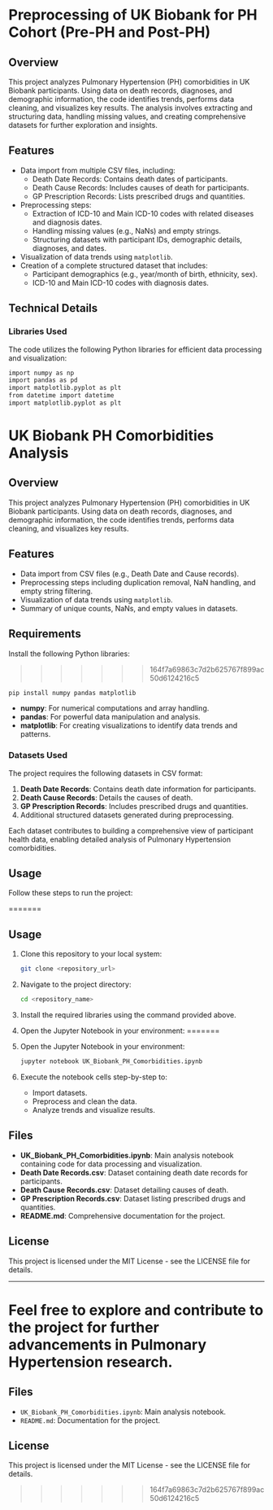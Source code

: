 
# Preprocessing of UK Biobank for PH Cohort (Pre-PH and Post-PH)

## Overview
This project analyzes Pulmonary Hypertension (PH) comorbidities in UK Biobank participants. Using data on death records, diagnoses, and demographic information, the code identifies trends, performs data cleaning, and visualizes key results. The analysis involves extracting and structuring data, handling missing values, and creating comprehensive datasets for further exploration and insights.

## Features
- Data import from multiple CSV files, including:
  - Death Date Records: Contains death dates of participants.
  - Death Cause Records: Includes causes of death for participants.
  - GP Prescription Records: Lists prescribed drugs and quantities.
- Preprocessing steps:
  - Extraction of ICD-10 and Main ICD-10 codes with related diseases and diagnosis dates.
  - Handling missing values (e.g., NaNs) and empty strings.
  - Structuring datasets with participant IDs, demographic details, diagnoses, and dates.
- Visualization of data trends using `matplotlib`.
- Creation of a complete structured dataset that includes:
  - Participant demographics (e.g., year/month of birth, ethnicity, sex).
  - ICD-10 and Main ICD-10 codes with diagnosis dates.

## Technical Details

### Libraries Used
The code utilizes the following Python libraries for efficient data processing and visualization:

```bash
import numpy as np
import pandas as pd
import matplotlib.pyplot as plt
from datetime import datetime
import matplotlib.pyplot as plt
```

# UK Biobank PH Comorbidities Analysis

## Overview
This project analyzes Pulmonary Hypertension (PH) comorbidities in UK Biobank participants. Using data on death records, diagnoses, and demographic information, the code identifies trends, performs data cleaning, and visualizes key results.

## Features
- Data import from CSV files (e.g., Death Date and Cause records).
- Preprocessing steps including duplication removal, NaN handling, and empty string filtering.
- Visualization of data trends using `matplotlib`.
- Summary of unique counts, NaNs, and empty values in datasets.

## Requirements
Install the following Python libraries:
>>>>>>> 164f7a69863c7d2b625767f899ac50d6124216c5
```bash
pip install numpy pandas matplotlib
```


- **numpy**: For numerical computations and array handling.
- **pandas**: For powerful data manipulation and analysis.
- **matplotlib**: For creating visualizations to identify data trends and patterns.

### Datasets Used
The project requires the following datasets in CSV format:
1. **Death Date Records**: Contains death date information for participants.
2. **Death Cause Records**: Details the causes of death.
3. **GP Prescription Records**: Includes prescribed drugs and quantities.
4. Additional structured datasets generated during preprocessing.

Each dataset contributes to building a comprehensive view of participant health data, enabling detailed analysis of Pulmonary Hypertension comorbidities.

## Usage
Follow these steps to run the project:

=======
## Usage

1. Clone this repository to your local system:
   ```bash
   git clone <repository_url>
   ```
   
2. Navigate to the project directory:
   ```bash
   cd <repository_name>
   ```


3. Install the required libraries using the command provided above.

4. Open the Jupyter Notebook in your environment:
=======
3. Open the Jupyter Notebook in your environment:

   ```bash
   jupyter notebook UK_Biobank_PH_Comorbidities.ipynb
   ```

5. Execute the notebook cells step-by-step to:
   - Import datasets.
   - Preprocess and clean the data.
   - Analyze trends and visualize results.

## Files
- **UK_Biobank_PH_Comorbidities.ipynb**: Main analysis notebook containing code for data processing and visualization.
- **Death Date Records.csv**: Dataset containing death date records for participants.
- **Death Cause Records.csv**: Dataset detailing causes of death.
- **GP Prescription Records.csv**: Dataset listing prescribed drugs and quantities.
- **README.md**: Comprehensive documentation for the project.

## License
This project is licensed under the MIT License - see the LICENSE file for details.

---

Feel free to explore and contribute to the project for further advancements in Pulmonary Hypertension research.
=======
## Files
- `UK_Biobank_PH_Comorbidities.ipynb`: Main analysis notebook.
- `README.md`: Documentation for the project.

## License
This project is licensed under the MIT License - see the LICENSE file for details.
>>>>>>> 164f7a69863c7d2b625767f899ac50d6124216c5
